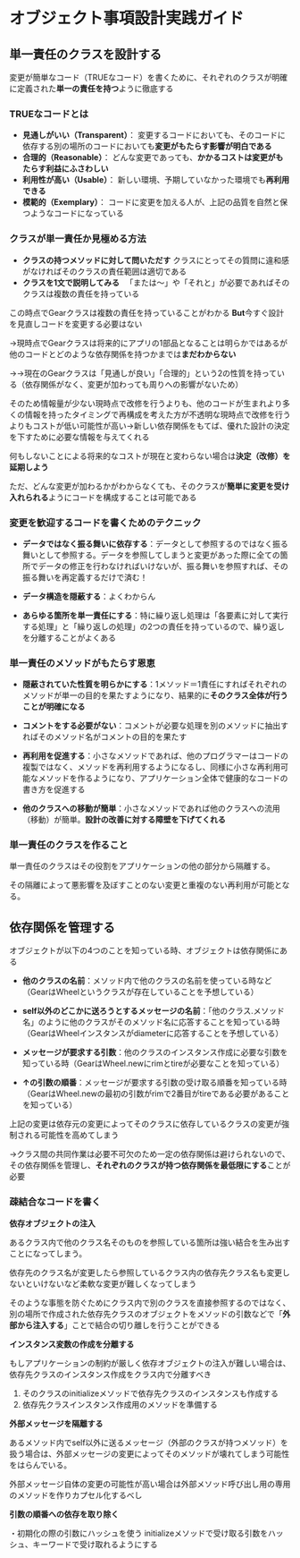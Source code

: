 # オブジェクト事項設計実践ガイド
## 単一責任のクラスを設計する
変更が簡単なコード（TRUEなコード）を書くために、それぞれのクラスが明確に定義された**単一の責任を持つ**ように徹底する

### TRUEなコードとは
- **見通しがいい（Transparent）**：
  変更するコードにおいても、そのコードに依存する別の場所のコードにおいても**変更がもたらす影響が明白である**
- **合理的（Reasonable）**：
  どんな変更であっても、**かかるコストは変更がもたらす利益にふさわしい**
- **利用性が高い（Usable）**：
  新しい環境、予期していなかった環境でも**再利用できる**
- **模範的（Exemplary）**：
  コードに変更を加える人が、上記の品質を自然と保つようなコードになっている

### クラスが単一責任か見極める方法
- **クラスの持つメソッドに対して問いただす**
  クラスにとってその質問に違和感がなければそのクラスの責任範囲は適切である
- **クラスを1文で説明してみる**
　「または〜」や「それと」が必要であればそのクラスは複数の責任を持っている

この時点でGearクラスは複数の責任を持っていることがわかる
**But**今すぐ設計を見直しコードを変更する必要はない

→現時点でGearクラスは将来的にアプリの1部品となることは明らかではあるが他のコードとどのような依存関係を持つかまでは**まだわからない**

→→現在のGearクラスは「見通しが良い」「合理的」という2の性質を持っている（依存関係がなく、変更が加わっても周りへの影響がないため）

そのため情報量が少ない現時点で改修を行うよりも、他のコードが生まれより多くの情報を持ったタイミングで再構成を考えた方が不透明な現時点で改修を行うよりもコストが低い可能性が高い→新しい依存関係をもてば、優れた設計の決定を下すために必要な情報を与えてくれる

何もしないことによる将来的なコストが現在と変わらない場合は**決定（改修）を延期しよう**

ただ、どんな変更が加わるかがわからなくても、そのクラスが**簡単に変更を受け入れられる**ようにコードを構成することは可能である

### 変更を歓迎するコードを書くためのテクニック
- **データではなく振る舞いに依存する**：データとして参照するのではなく振る舞いとして参照する。データを参照してしまうと変更があった際に全ての箇所でデータの修正を行わなければいけないが、振る舞いを参照すれば、その振る舞いを再定義するだけで済む！

- **データ構造を隠蔽する**：よくわからん

- **あらゆる箇所を単一責任にする**：特に繰り返し処理は「各要素に対して実行する処理」と「繰り返しの処理」の2つの責任を持っているので、繰り返しを分離することがよくある

### 単一責任のメソッドがもたらす恩恵
- **隠蔽されていた性質を明らかにする**：1メソッド＝1責任にすればそれぞれのメソッドが単一の目的を果たすようになり、結果的に**そのクラス全体が行うことが明確になる**

- **コメントをする必要がない**：コメントが必要な処理を別のメソッドに抽出すればそのメソッド名がコメントの目的を果たす

- **再利用を促進する**：小さなメソッドであれば、他のプログラマーはコードの複製ではなく、メソッドを再利用するようになるし、同様に小さな再利用可能なメソッドを作るようになり、アプリケーション全体で健康的なコードの書き方を促進する

- **他のクラスへの移動が簡単**：小さなメソッドであれば他のクラスへの流用（移動）が簡単。**設計の改善に対する障壁を下げてくれる**

### 単一責任のクラスを作ること

単一責任のクラスはその役割をアプリケーションの他の部分から隔離する。

その隔離によって悪影響を及ぼすことのない変更と重複のない再利用が可能となる。


## 依存関係を管理する

オブジェクトが以下の4つのことを知っている時、オブジェクトは依存関係にある

- **他のクラスの名前**：メソッド内で他のクラスの名前を使っている時など（GearはWheelというクラスが存在していることを予想している）

- **self以外のどこかに送ろうとするメッセージの名前**：「他のクラス.メソッド名」のように他のクラスがそのメソッド名に応答することを知っている時（GearはWheelインスタンスがdiameterに応答することを予想している）

- **メッセージが要求する引数**：他のクラスのインスタンス作成に必要な引数を知っている時（GearはWheel.newにrimとtireが必要なことを知っている）

- **↑の引数の順番**：メッセージが要求する引数の受け取る順番を知っている時（GearはWheel.newの最初の引数がrimで2番目がtireである必要があることを知っている）

上記の変更は依存元の変更によってそのクラスに依存しているクラスの変更が強制される可能性を高めてしまう

→クラス間の共同作業は必要不可欠のため一定の依存関係は避けられないので、その依存関係を管理し、**それぞれのクラスが持つ依存関係を最低限にする**ことが必要

### 疎結合なコードを書く
**依存オブジェクトの注入**

あるクラス内で他のクラス名そのものを参照している箇所は強い結合を生み出すことになってしまう。

依存先のクラス名が変更したら参照しているクラス内の依存先クラス名も変更しないといけないなど柔軟な変更が難しくなってしまう

そのような事態を防ぐためにクラス内で別のクラスを直接参照するのではなく、別の場所で作成された依存先クラスのオブジェクトをメソッドの引数などで「**外部から注入する**」ことで結合の切り離しを行うことができる

**インスタンス変数の作成を分離する**

もしアプリケーションの制約が厳しく依存オブジェクトの注入が難しい場合は、依存先クラスのインスタンス作成をクラス内で分離すべき

1. そのクラスのinitializeメソッドで依存先クラスのインスタンスも作成する
2. 依存先クラスインスタンス作成用のメソッドを準備する

**外部メッセージを隔離する**

あるメソッド内でself以外に送るメッセージ（外部のクラスが持つメソッド）を扱う場合は、外部メッセージの変更によってそのメソッドが壊れてしまう可能性をはらんでいる。

外部メッセージ自体の変更の可能性が高い場合は外部メソッド呼び出し用の専用のメソッドを作りカプセル化するべし

**引数の順番への依存を取り除く**

・初期化の際の引数にハッシュを使う
initializeメソッドで受け取る引数をハッシュ、キーワードで受け取れるようにする